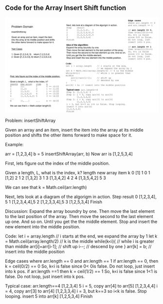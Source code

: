 ## Code for the Array Insert Shift function

![Whiteboard for insertShiftArray](whiteboard-for-insertShiftArray.png)

Problem: insertShiftArray

Given an array and an item, insert the item into the array at its middle position and shifts the other items forward to make space for it.

Example:

arr = [1,2,3,4]
b = 5
insertShiftArray(arr, b)
Now arr is [1,2,5,3,4]

First, lets figure out the index of the middle position.

Given a length, L,  what is the index, k?
length  new array   item    k
0       [1]         1       0
1       [1,2]       2       1
2       [1,3,2]     3       1
3       [1,3,4,2]   4       2
4       [1,3,5,4,2] 5       3

We can see that k = Math.ceil(arr.length)

Next, lets look at a diagram of the algorigm in action.
Step    result
0       [1,2,3,4],  5
1       [1,2,3,4,4],5 
2       [1,2,3,3,4],5
3       [1,2,5,3,4]
Finish

Discussion: Expand the array boundry by one.
Then move the last element to the last position of the array.
Then move the second to the last element up one. And so on.
Until you get the the middle element.
Stop and insert the new element into the middle position.

Code:
let i = array.length    // i starts at the end, we expand the array by 1
let k = Math.ceil(array.length/2) // k is the middle
while(k<i){             // while i is greater than middle
    arr[i]=arr[i-1];    // shift up
    i--;                // descend by one
}
arr[k] = b; // insert into the middle position


Edge cases where arr.length == 0 and arr.length == 1
if arr.length == 0, then k = ceil(0/2) == 0
    So, k<i is false since 0< 0is false. Do not loop, just insert into k pos.
if arr.length ==1 then k = ceil(1/2) == 1
    So, k<i is false since 1<1 is false. Do not loop, just insert into k pos.


Typical case: arr.length==4
[1,2,3,4] 5
i = 5, copy arr[4] to arr[5]
[1,2,3,4,4]
i = 4, copy arr[3] to arr[4]
[1,2,3,3,4] 
i = 3, but k==3 so i<k is false. Stop looping.
insert 5 into arr[k]
[1,2,5,3,4]
Finish
